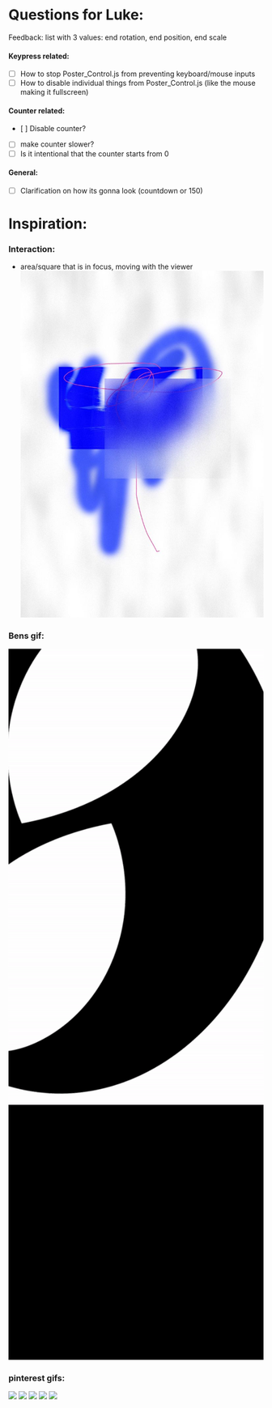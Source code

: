 # Questions for Luke:

Feedback:
list with 3 values: end rotation, end position, end scale

#### Keypress related:
- [ ] How to stop Poster_Control.js from preventing keyboard/mouse inputs
- [ ] How to disable individual things from Poster_Control.js (like the mouse making it fullscreen)

#### Counter related:
- [ ] Disable counter?
- [ ] make counter slower?
- [ ] Is it intentional that the counter starts from 0

#### General:
- [ ] Clarification on how its gonna look (countdown or 150)



# Inspiration:

### Interaction:
- area/square that is in focus, moving with the viewer
![](/inspiration_gifs/Mars%20Maiers.jpeg)


### Bens gif:
![](/inspiration_gifs/ConceptAnimation.gif)
![](/inspiration_gifs/test%20animation.gif)

### pinterest gifs:
![](https://i.pinimg.com/originals/41/b8/ec/41b8ec07e965c13ab0b5735abbdf883e.gif)
![](https://i.pinimg.com/originals/68/56/8e/68568e8eaf361bbe06b39270f266cb4c.gif)
![](https://i.pinimg.com/originals/4e/b2/a8/4eb2a8f85aeb7e71155c86e85ce5a6df.gif)
![](https://i.pinimg.com/originals/70/57/fa/7057faca31205869802f5b3fe492f838.gif)
![](https://i.pinimg.com/originals/38/07/50/380750b95482946ee1ec1ac882e2a320.gif)
![]()
![]()
![]()
![]()